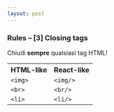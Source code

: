```yaml
---
layout: post
---
```


### Rules – [3] Closing tags
Chiudi **sempre** qualsiasi tag HTML!
<table>
    <tr>
        <th style="text-align: center">HTML-like</th>
        <th style="text-align: center">React-like</th>
    </tr>
    <tr>
        <td><code>&lt;img&gt;</code></td>
        <td><code>&lt;img/&gt;</code></td>
    </tr>
    <tr>
        <td><code>&lt;br&gt;</code></td>
        <td><code>&lt;br/&gt;</code></td>
    </tr>
    <tr>
        <td><code>&lt;li&gt;</code></td>
        <td><code>&lt;li/&gt;</code></td>
    </tr>
</table>